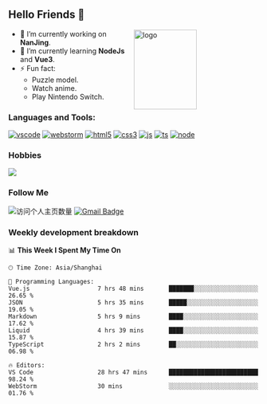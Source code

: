 ## Hello Friends 👋

<img src="https://github-readme-stats.vercel.app/api?username=Eugeniocode&show_icons=true&theme=vue" alt="logo" height="160" align="right" width="50%" />

- 🔭 I’m currently working on **NanJing**.
- 🌱 I’m currently learning **NodeJs** and **Vue3**.
- ⚡ Fun fact: 
  - Puzzle model.
  - Watch anime.
  - Play Nintendo Switch.



### Languages and Tools:

[![vscode](https://img.shields.io/badge/Visual%20Studio%20Code-blue?style=flat-square&logo=visualstudiocode&logoColor=ffffff)]()
[![webstorm](https://img.shields.io/badge/webstorm-528DD7?style=flat-square&logo=webstorm&logoColor=#ffffff)]()
[![html5](https://img.shields.io/badge/-HTML5-F16528?style=flat-square&logo=html5&logoColor=ffffff)]()
[![css3](https://img.shields.io/badge/-CSS3-3699D5?style=flat-square&logo=css3&logoColor=ffffff)]()
[![js](https://img.shields.io/badge/-Javascript-F0DA50?style=flat-square&logo=javascript&logoColor=ffffff)]()
[![ts](https://img.shields.io/badge/-Typescript-083061?style=flat-square&logo=typescript&logoColor=ffffff)]()
[![node](https://img.shields.io/badge/-Node.js-80BD00?style=flat-square&logo=nodedotjs&logoColor=ffffff)]()


### Hobbies

![](https://img.shields.io/badge/-Nintendo%20Switch-e60012?style=flat-square&logo=nintendo%20switch&logoColor=ffffff)

### Follow Me
![访问个人主页数量](https://komarev.com/ghpvc/?username=Eugeniocode&color=blue)
[![Gmail Badge](https://img.shields.io/badge/mail-eugeniocode@yeah.net-blue?style=flat&logo=Gmail&logoColor=white&link=mailto:eugeniocode@yeah.net)](mailto:eugeniocode@yeah.net)


### Weekly development breakdown
<!--START_SECTION:waka-->
📊 **This Week I Spent My Time On** 

```text
🕑︎ Time Zone: Asia/Shanghai

💬 Programming Languages: 
Vue.js                   7 hrs 48 mins       ███████░░░░░░░░░░░░░░░░░░   26.65 % 
JSON                     5 hrs 35 mins       █████░░░░░░░░░░░░░░░░░░░░   19.05 % 
Markdown                 5 hrs 9 mins        ████░░░░░░░░░░░░░░░░░░░░░   17.62 % 
Liquid                   4 hrs 39 mins       ████░░░░░░░░░░░░░░░░░░░░░   15.87 % 
TypeScript               2 hrs 2 mins        ██░░░░░░░░░░░░░░░░░░░░░░░   06.98 % 

🔥 Editors: 
VS Code                  28 hrs 47 mins      █████████████████████████   98.24 % 
WebStorm                 30 mins             ░░░░░░░░░░░░░░░░░░░░░░░░░   01.76 % 
```


<!--END_SECTION:waka-->

